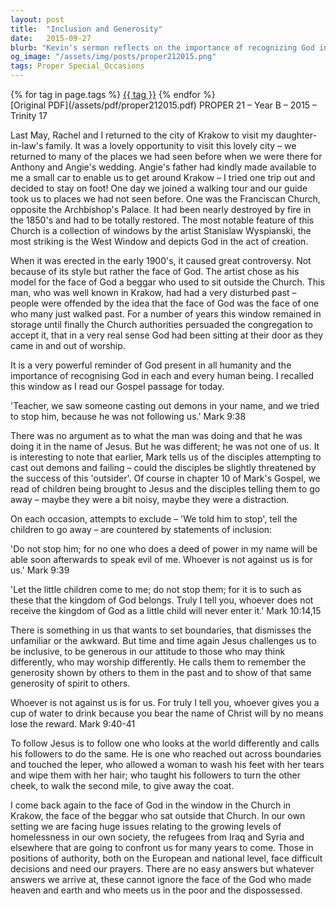 ```yaml
---
layout: post
title:  "Inclusion and Generosity"
date:   2015-09-27
blurb: "Kevin's sermon reflects on the importance of recognizing God in every human being, drawing from a powerful example of a church window in Krakow depicting God with the face of a local beggar. He emphasizes Jesus' teachings on inclusion, as seen in the Gospel of Mark, where Jesus counters attempts to exclude with statements of inclusion. The sermon challenges us to be inclusive and generous, to look beyond boundaries and hierarchies, and to see the face of God in the poor and dispossessed."
og_image: "/assets/img/posts/proper212015.png"
tags: Proper Special_Occasions
---    
```

<div class="tag-pills">
    {% for tag in page.tags %}
    <a href="{{ site.baseurl }}/tag/{{ tag | slugify }}" class="tag-pill">{{ tag }}</a>
    {% endfor %}
</div>
[Original PDF](/assets/pdf/proper212015.pdf)
PROPER 21 – Year B – 2015 – Trinity 17

Last May, Rachel and I returned to the city of Krakow to visit my daughter-in-law's family. It was a lovely opportunity to visit this lovely city – we returned to many of the places we had seen before when we were there for Anthony and Angie's wedding. Angie's father had kindly made available to me a small car to enable us to get around Krakow – I tried one trip out and decided to stay on foot! One day we joined a walking tour and our guide took us to places we had not seen before. One was the Franciscan Church, opposite the Archbishop's Palace. It had been nearly destroyed by fire in the 1850's and had to be totally restored. The most notable feature of this Church is a collection of windows by the artist Stanislaw Wyspianski, the most striking is the West Window and depicts God in the act of creation.

When it was erected in the early 1900's, it caused great controversy. Not because of its style but rather the face of God. The artist chose as his model for the face of God a beggar who used to sit outside the Church. This man, who was well known in Krakow, had had a very disturbed past – people were offended by the idea that the face of God was the face of one who many just walked past. For a number of years this window remained in storage until finally the Church authorities persuaded the congregation to accept it, that in a very real sense God had been sitting at their door as they came in and out of worship.

It is a very powerful reminder of God present in all humanity and the importance of recognising God in each and every human being. I recalled this window as I read our Gospel passage for today.

'Teacher, we saw someone casting out demons in your name, and we tried to stop him, because he was not following us.' Mark 9:38

There was no argument as to what the man was doing and that he was doing it in the name of Jesus. But he was different; he was not one of us. It is interesting to note that earlier, Mark tells us of the disciples attempting to cast out demons and failing – could the disciples be slightly threatened by the success of this 'outsider'. Of course in chapter 10 of Mark's Gospel, we read of children being brought to Jesus and the disciples telling them to go away – maybe they were a bit noisy, maybe they were a distraction.

On each occasion, attempts to exclude – 'We told him to stop', tell the children to go away – are countered by statements of inclusion:

'Do not stop him; for no one who does a deed of power in my name will be able soon afterwards to speak evil of me. Whoever is not against us is for us.' Mark 9:39

'Let the little children come to me; do not stop them; for it is to such as these that the kingdom of God belongs. Truly I tell you, whoever does not receive the kingdom of God as a little child will never enter it.' Mark 10:14,15

There is something in us that wants to set boundaries, that dismisses the unfamiliar or the awkward. But time and time again Jesus challenges us to be inclusive, to be generous in our attitude to those who may think differently, who may worship differently. He calls them to remember the generosity shown by others to them in the past and to show of that same generosity of spirit to others.

Whoever is not against us is for us. For truly I tell you, whoever gives you a cup of water to drink because you bear the name of Christ will by no means lose the reward. Mark 9:40-41

To follow Jesus is to follow one who looks at the world differently and calls his followers to do the same. He is one who reached out across boundaries and touched the leper, who allowed a woman to wash his feet with her tears and wipe them with her hair; who taught his followers to turn the other cheek, to walk the second mile, to give away the coat.

I come back again to the face of God in the window in the Church in Krakow, the face of the beggar who sat outside that Church. In our own setting we are facing huge issues relating to the growing levels of homelessness in our own society, the refugees from Iraq and Syria and elsewhere that are going to confront us for many years to come. Those in positions of authority, both on the European and national level, face difficult decisions and need our prayers. There are no easy answers but whatever answers we arrive at, these cannot ignore the face of the God who made heaven and earth and who meets us in the poor and the dispossessed.
